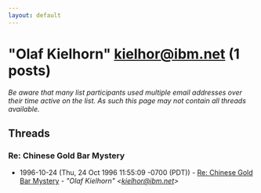 ```yaml
---
layout: default
---
```


# "Olaf Kielhorn" <kielhor@ibm.net> (1 posts)

_Be aware that many list participants used multiple email addresses over their time active on the list. As such this page may not contain all threads available._

## Threads

### Re: Chinese Gold Bar Mystery
+ 1996-10-24 (Thu, 24 Oct 1996 11:55:09 -0700 (PDT)) - [Re: Chinese Gold Bar Mystery](/archive/1996/10/84d70607f012887f3dd6ce4293f7edb7469731267f261dbe1288c18c26231225) - _"Olaf Kielhorn" \<kielhor@ibm.net\>_

